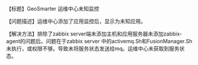 【标题】GeoSmarter   运维中心未知监控

【问题描述】运维中心添加了应用监控后，显示为未知应用。

【解决方法】排除了zabbix server端未添加主机和应用服务器未添加zabbix-agent的问题后。问题在于zabbix server 中的activemq.Sh和FusionManager.Sh 未执行，或权限不够。导致未将服务状态发送给mq。运维中心未获取到服务状态。
